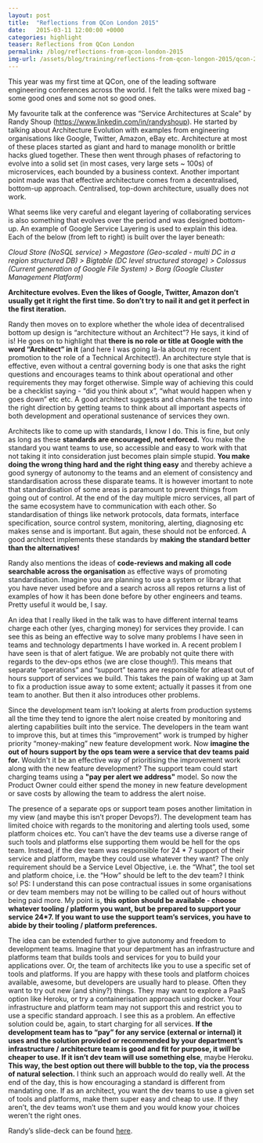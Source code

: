 ```yaml
---
layout: post
title:  "Reflections from QCon London 2015"
date:   2015-03-11 12:00:00 +0000   
categories: highlight
teaser: Reflections from QCon London
permalink: /blog/reflections-from-qcon-london-2015
img-url: /assets/blog/training/reflections-from-qcon-longon-2015/qcon-2015.jpg
---
```


This year was my first time at QCon, one of the leading software engineering conferences across the world. I felt the 
talks were mixed bag - some good ones and some not so good ones.

My favourite talk at the conference was “Service Architectures at Scale” by Randy Shoup 
(https://www.linkedin.com/in/randyshoup). He started by talking about Architecture Evolution with examples from 
engineering organisations like Google, Twitter, Amazon, eBay etc. Architecture at most of these places started as giant
and hard to manage monolith or brittle hacks glued together. These then went through phases of refactoring to evolve 
into a solid set (in most cases, very large sets ~ 100s) of microservices, each bounded by a business context. Another 
important point made was that effective architecture comes from a decentralised, bottom-up approach. Centralised, 
top-down architecture, usually does not work. 

What seems like very careful and elegant layering of collaborating services is also something that evolves over the 
period and was designed bottom-up. An example of Google Service Layering is used to explain this idea. Each of the below
(from left to right) is built over the layer beneath:

_Cloud Store (NoSQL service) > Megastore (Geo-scaled - multi DC in a region structured DB) > Bigtable (DC level 
structured storage) > Colossus (Current generation of Google File System) > Borg (Google Cluster Management Platform)_

__Architecture evolves. Even the likes of Google, Twitter, Amazon don’t usually get it right the first time. So don’t try
to nail it and get it perfect in the first iteration.__

Randy then moves on to explore whether the whole idea of decentralised bottom up design is “architecture without an
Architect”? He says, it kind of is! He goes on to highlight that __there is no role or title at Google with the word 
“Architect” in it__ (and here I was going la-la about my recent promotion to the role of a Technical Architect!). An 
architecture style that is effective, even without a central governing body is one that asks the right questions and 
encourages teams to think about operational and other requirements they may forget otherwise. Simple way of achieving 
this could be a checklist saying - “did you think about x”, “what would happen when y goes down” etc etc. A good 
architect suggests and channels the teams into the right direction by getting teams to think about all important aspects
of both development and operational sustenance of services they own.

Architects like to come up with standards, I know I do. This is fine, but only as long as these __standards are 
encouraged, not enforced.__ You make the standard you want teams to use, so accessible and easy to work with that not 
taking it into consideration just becomes plain simple stupid. __You make doing the wrong thing hard and the right thing
easy__ and thereby achieve a good synergy of autonomy to the teams and an element of consistency and standardisation 
across these disparate teams. It is however imortant to note that standardisation of some areas is paramount to prevent
things from going out of control. At the end of the day multiple micro services, all part of the same ecosystem have to
communication with each other. So standardisation of things like network protocols, data formats, interface 
specification, source control system, monitoring, alerting, diagnosing etc makes sense and is important. But again, 
these should not be enforced. A good architect implements these standards by __making the standard better than the 
alternatives!__

Randy also mentions the ideas of __code-reviews and making all code searchable across the organisation__ as effective
ways of promoting standardisation. Imagine you are planning to use a system or library that you have never used before
and a search across all repos returns a list of examples of how it has been done before by other engineers and teams.
Pretty useful it would be, I say.

An idea that I really liked in the talk was to have different internal teams charge each other (yes, charging money) for
services they provide. I can see this as being an effective way to solve many problems I have seen in teams and 
technology departments I have worked in. A recent problem I have seen is that of alert fatigue. We are probably not 
quite there with regards to the dev-ops ethos (we are close though!). This means that separate “operations” and 
“support” teams are responsible for atleast out of hours support of services we build. This takes the pain of waking up
at 3am to fix a production issue away to some extent; actually it passes it from one team to another. But then it also
introduces other problems.

Since the development team isn’t looking at alerts from production systems all the time they tend to ignore the alert 
noise created by monitoring and alerting capabilities built into the service. The developers in the team want to improve
this, but at times this “improvement” work is trumped by higher priority “money-making” new feature development work. 
Now __imagine the out of hours support by the ops team were a service that dev teams paid for.__ Wouldn't it be an effective
way of prioritising the improvement work along with the new feature development? The support team could start charging
teams using a __"pay per alert we address"__ model. So now the Product Owner could either spend the money in new feature
development or save costs by allowing the team to address the alert noise.

The presence of a separate ops or support team poses another limitation in my view (and maybe this isn’t proper 
Devops?). The development team has limited choice with regards to the monitoring and alerting tools used, some platform
choices etc. You can’t have the dev teams use a diverse range of such tools and platforms else supporting them would be
hell for the ops team. Instead, if the dev team was responsible for 24 * 7 support of their service and platform, maybe
they could use whatever they want? The only requirement should be a Service Level Objective, i.e. the “What”, the tool
set and platform choice, i.e. the “How” should be left to the dev team? I think so! PS: I understand this can pose 
contractual issues in some organisations or dev team members may not be willing to be called out of hours without being
paid more. My point is, __this option should be available - choose whatever tooling / platform you want, but be prepared
to support your service 24*7. If you want to use the support team’s services, you have to abide by their tooling / 
platform preferences.__

The idea can be extended further to give autonomy and freedom to development teams. Imagine that your department has an
infrastructure and platforms team that builds tools and services for you to build your applications over. Or, the team 
of architects like you to use a specific set of tools and platforms. If you are happy with these tools and platform 
choices available, awesome, but developers are usually hard to please. Often they want to try out new (and shiny?) 
things. They may want to explore a PaaS option like Heroku, or try a containerisation approach using docker. Your 
infrastructure and platform team may not support this and restrict you to use a specific standard approach. I see this
as a problem. An effective solution could be, again, to start charging for all services. __If the development team has to
“pay” for any service (external or internal) it uses and the solution provided or recommended by your department’s 
infrastructure / architecture team is good and fit for purpose, it *will* be cheaper to use. If it isn’t dev team will
use something else__, maybe Heroku. __This way, the best option out there will bubble to the top, via the process of natural
selection.__ I think such an approach would do really well. At the end of the day, this is how encouraging a standard is 
different from mandating one. If as an architect, you want the dev teams to use a given set of tools and platforms, make
them super easy and cheap to use. If they aren’t, the dev teams won’t use them and you would know your choices weren't
the right ones.

Randy’s slide-deck can be found [here](http://www.slideshare.net/InfoQ/service-architectures-at-scale-lessons-from-google-and-ebay).